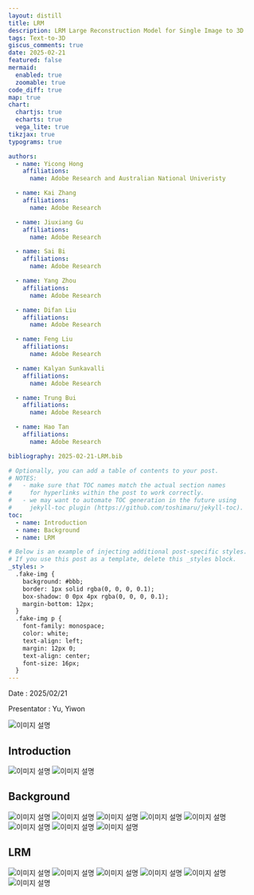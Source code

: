 ```yaml
---
layout: distill
title: LRM
description: LRM Large Reconstruction Model for Single Image to 3D
tags: Text-to-3D
giscus_comments: true
date: 2025-02-21
featured: false
mermaid:
  enabled: true
  zoomable: true
code_diff: true
map: true
chart:
  chartjs: true
  echarts: true
  vega_lite: true
tikzjax: true
typograms: true

authors:
  - name: Yicong Hong
    affiliations:
      name: Adobe Research and Australian National Univeristy

  - name: Kai Zhang
    affiliations:
      name: Adobe Research

  - name: Jiuxiang Gu
    affiliations:
      name: Adobe Research

  - name: Sai Bi
    affiliations:
      name: Adobe Research

  - name: Yang Zhou
    affiliations:
      name: Adobe Research

  - name: Difan Liu
    affiliations:
      name: Adobe Research

  - name: Feng Liu
    affiliations:
      name: Adobe Research

  - name: Kalyan Sunkavalli
    affiliations:
      name: Adobe Research

  - name: Trung Bui
    affiliations:
      name: Adobe Research

  - name: Hao Tan
    affiliations:
      name: Adobe Research

bibliography: 2025-02-21-LRM.bib

# Optionally, you can add a table of contents to your post.
# NOTES:
#   - make sure that TOC names match the actual section names
#     for hyperlinks within the post to work correctly.
#   - we may want to automate TOC generation in the future using
#     jekyll-toc plugin (https://github.com/toshimaru/jekyll-toc).
toc:
  - name: Introduction
  - name: Background
  - name: LRM

# Below is an example of injecting additional post-specific styles.
# If you use this post as a template, delete this _styles block.
_styles: >
  .fake-img {
    background: #bbb;
    border: 1px solid rgba(0, 0, 0, 0.1);
    box-shadow: 0 0px 4px rgba(0, 0, 0, 0.1);
    margin-bottom: 12px;
  }
  .fake-img p {
    font-family: monospace;
    color: white;
    text-align: left;
    margin: 12px 0;
    text-align: center;
    font-size: 16px;
  }
---
```


Date : 2025/02/21

Presentator : Yu, Yiwon

<img src="/assets/img/250221_유이원_LRM_page-0001.jpg" alt="이미지 설명" style="max-width:100%; height:auto;">

## Introduction

<img src="/assets/img/250221_유이원_LRM_page-0002.jpg" alt="이미지 설명" style="max-width:100%; height:auto;">
<img src="/assets/img/250221_유이원_LRM_page-0003.jpg" alt="이미지 설명" style="max-width:100%; height:auto;">

## Background

<img src="/assets/img/250221_유이원_LRM_page-0004.jpg" alt="이미지 설명" style="max-width:100%; height:auto;">
<img src="/assets/img/250221_유이원_LRM_page-0005.jpg" alt="이미지 설명" style="max-width:100%; height:auto;">
<img src="/assets/img/250221_유이원_LRM_page-0006.jpg" alt="이미지 설명" style="max-width:100%; height:auto;">
<img src="/assets/img/250221_유이원_LRM_page-0007.jpg" alt="이미지 설명" style="max-width:100%; height:auto;">
<img src="/assets/img/250221_유이원_LRM_page-0008.jpg" alt="이미지 설명" style="max-width:100%; height:auto;">
<img src="/assets/img/250221_유이원_LRM_page-0009.jpg" alt="이미지 설명" style="max-width:100%; height:auto;">
<img src="/assets/img/250221_유이원_LRM_page-0010.jpg" alt="이미지 설명" style="max-width:100%; height:auto;">
<img src="/assets/img/250221_유이원_LRM_page-0011.jpg" alt="이미지 설명" style="max-width:100%; height:auto;">

## LRM

<img src="/assets/img/250221_유이원_LRM_page-0012.jpg" alt="이미지 설명" style="max-width:100%; height:auto;">
<img src="/assets/img/250221_유이원_LRM_page-0013.jpg" alt="이미지 설명" style="max-width:100%; height:auto;">
<img src="/assets/img/250221_유이원_LRM_page-0014.jpg" alt="이미지 설명" style="max-width:100%; height:auto;">
<img src="/assets/img/250221_유이원_LRM_page-0015.jpg" alt="이미지 설명" style="max-width:100%; height:auto;">
<img src="/assets/img/250221_유이원_LRM_page-0016.jpg" alt="이미지 설명" style="max-width:100%; height:auto;">
<img src="/assets/img/250221_유이원_LRM_page-0017.jpg" alt="이미지 설명" style="max-width:100%; height:auto;">
